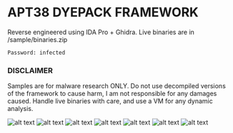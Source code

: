 # APT38 DYEPACK FRAMEWORK
Reverse engineered using IDA Pro + Ghidra.
Live binaries are in /sample/binaries.zip

```
Password: infected
```

### DISCLAIMER
Samples are for malware research ONLY. Do not use decompiled versions of the framework to cause harm, I am not responsible for any damages caused. Handle live binaries with care, and use a VM for any dynamic analysis.

![alt text](https://raw.githubusercontent.com/649/APT38-DYEPACK/master/img/SWIFT_Interception.png)
![alt text](https://raw.githubusercontent.com/649/APT38-DYEPACK/master/img/Decompiled_Printer_detection.png)
![alt text](https://raw.githubusercontent.com/649/APT38-DYEPACK/master/img/Destroying_Transaction_Records.png)
![alt text](https://raw.githubusercontent.com/649/APT38-DYEPACK/master/img/Evasion.png)
![alt text](https://raw.githubusercontent.com/649/APT38-DYEPACK/master/img/Interesting_Strings.png)
![alt text](https://raw.githubusercontent.com/649/APT38-DYEPACK/master/img/Printer_detection.png)
![alt text](https://raw.githubusercontent.com/649/APT38-DYEPACK/master/img/SQL_Statements.png)